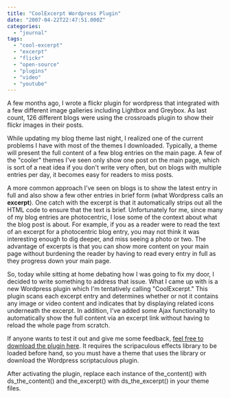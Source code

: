 ```yaml
---
title: "CoolExcerpt Wordpress Plugin"
date: "2007-04-22T22:47:51.000Z"
categories: 
  - "journal"
tags: 
  - "cool-excerpt"
  - "excerpt"
  - "flickr"
  - "open-source"
  - "plugins"
  - "video"
  - "youtube"
---
```


A few months ago, I wrote a flickr plugin for wordpress that integrated with a few different image galleries including Lightbox and Greybox. As last count, 126 different blogs were using the crossroads plugin to show their flickr images in their posts.

While updating my blog theme last night, I realized one of the current problems I have with most of the themes I downloaded. Typically, a theme will present the full content of a few blog entries on the main page. A few of the "cooler" themes I've seen only show one post on the main page, which is sort of a neat idea if you don't write very often, but on blogs with multiple entries per day, it becomes easy for readers to miss posts.

A more common approach I've seen on blogs is to show the latest entry in full and also show a few other entries in brief form (what Wordpress calls an **excerpt**). One catch with the excerpt is that it automatically strips out all the HTML code to ensure that the text is brief. Unfortunately for me, since many of my blog entries are photocentric, I lose some of the context about what the blog post is about. For example, if you as a reader were to read the text of an excerpt for a photocentric blog entry, you may not think it was interesting enough to dig deeper, and miss seeing a photo or two. The advantage of excerpts is that you can show more content on your main page without burdening the reader by having to read every entry in full as they progress down your main page.

So, today while sitting at home debating how I was going to fix my door, I decided to write something to address that issue. What I came up with is a new Wordpress plugin which I'm tentatively calling "CoolExcerpt." This plugin scans each excerpt entry and determines whether or not it contains any image or video content and indicates that by displaying related icons underneath the excerpt. In addition, I've added some Ajax functionality to automatically show the full content via an excerpt link without having to reload the whole page from scratch.

If anyone wants to test it out and give me some feedback, [feel free to download the plugin here](http://www.migratorynerd.com/data/cool_excerpt_100alpha.tar.gz). It requires the scripaculous effects library to be loaded before hand, so you must have a theme that uses the library or download the Wordpress scriptaculous plugin.

After activating the plugin, replace each instance of the\_content() with ds\_the\_content() and the\_excerpt() with ds\_the\_excerpt() in your theme files.
